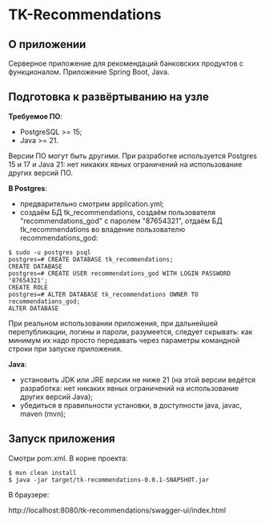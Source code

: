 # TK-Recommendations

## О приложении

Серверное приложение для рекомендаций банковских продуктов с функционалом.
Приложение Spring Boot, Java.

## Подготовка к развёртыванию на узле

**Требуемое ПО**:

- PostgreSQL >= 15;
- Java >= 21.

Версии ПО могут быть другими. При разработке используется Postgres 15 и 17 и Java 21: нет никаких явных ограничений на использование других версий ПО.

**В Postgres**:

- предварительно смотрим application.yml;
- создаём БД tk_recommendations, создаём пользователя "recommendations_god" с паролем "87654321", отдаём БД tk_recommendations во владение пользователю recommendations_god:

```
$ sudo -u postgres psql
postgres=# CREATE DATABASE tk_recommendations;
CREATE DATABASE
postgres=# CREATE USER recommendations_god WITH LOGIN PASSWORD '87654321';
CREATE ROLE
postgres=# ALTER DATABASE tk_recommendations OWNER TO recommendations_god;
ALTER DATABASE
```

При реальном использовании приложения, при дальнейшей перепубликации, логины и пароли, разумеется, следует скрывать: как минимум их надо просто передавать через параметры командной строки при запуске приложения.

**Java**:

- установить JDK или JRE версии не ниже 21 (на этой версии ведётся разработка: нет никаких явных ограничений на использование других версий Java);
- убедиться в правильности установки, в доступности java, javac, maven (mvn);

## Запуск приложения

Смотри pom.xml. В корне проекта:

```
$ mvn clean install
$ java -jar target/tk-recommendations-0.0.1-SNAPSHOT.jar
```
В браузере:

http://localhost:8080/tk-recommendations/swagger-ui/index.html
